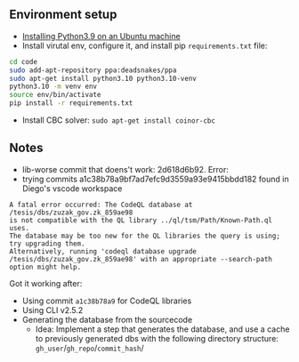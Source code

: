 ## Environment setup
- [Installing Python3.9 on an Ubuntu machine](https://linuxize.com/post/how-to-install-python-3-9-on-ubuntu-20-04/)
- Install virutal env, configure it, and install pip `requirements.txt` file:
```bash
cd code
sudo add-apt-repository ppa:deadsnakes/ppa
sudo apt-get install python3.10 python3.10-venv
python3.10 -m venv env
source env/bin/activate
pip install -r requirements.txt
```
- Install CBC solver: `sudo apt-get install coinor-cbc`

## Notes
- lib-worse commit that doens't work: 2d618d6b92. Error:
- trying commits a1c38b78a9bf7ad7efc9d3559a93e9415bbdd182 found in Diego's vscode workspace

```
A fatal error occurred: The CodeQL database at /tesis/dbs/zuzak_gov.zk_859ae98
is not compatible with the QL library ../ql/tsm/Path/Known-Path.ql uses.
The database may be too new for the QL libraries the query is using; try upgrading them.
Alternatively, running 'codeql database upgrade /tesis/dbs/zuzak_gov.zk_859ae98' with an appropriate --search-path option might help.
```

Got it working after:
- Using commit `a1c38b78a9` for CodeQL libraries
- Using CLI v2.5.2
- Generating the database from the sourcecode
    - Idea: Implement a step that generates the database, and use a cache to previously generated dbs with the following directory structure: `gh_user`/`gh_repo`/`commit_hash`/